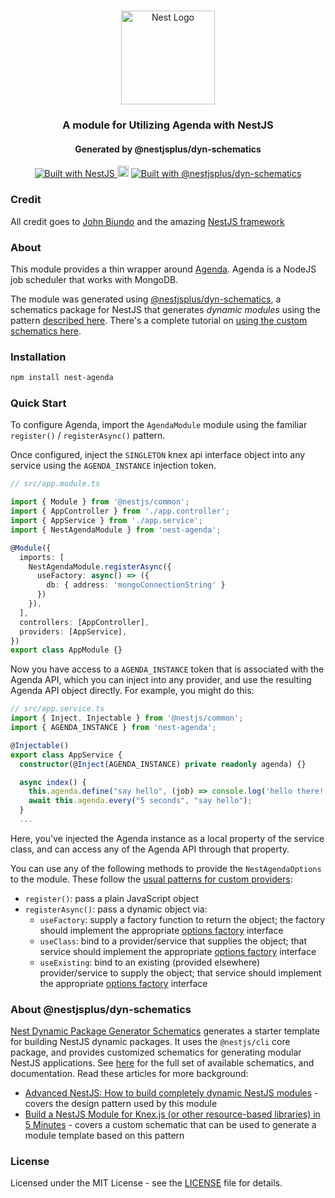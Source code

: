 <h1 align="center"></h1>

<div align="center">
  <a href="http://nestjs.com/" target="_blank">
    <img src="https://nestjs.com/img/logo_text.svg" width="150" alt="Nest Logo" />
  </a>
</div>

<h3 align="center">A module for Utilizing Agenda with NestJS</h3>
<h4 align="center">Generated by @nestjsplus/dyn-schematics</h4>

<div align="center">
  <a href="https://nestjs.com" target="_blank">
    <img src="https://img.shields.io/badge/built%20with-NestJs-red.svg" alt="Built with NestJS">
  </a>
  <img src="https://badge.fury.io/js/%40nestjsplus%2Fknex.svg" alt="npm version" height="18">
  <a href="https://github.com/nestjsplus/dyn-schematics">
    <img src="https://img.shields.io/badge/Built%20with-%40nestjsplus%2Fdyn--schematics-brightgreen" alt="Built with @nestjsplus/dyn-schematics">
  </a>
</div>

### Credit
All credit goes to [John Biundo](https://github.com/johnbiundo) and the amazing [NestJS framework](https://nestjs.com/)

### About

This module provides a thin wrapper around [Agenda](https://github.com/agenda/agenda). Agenda is a NodeJS job scheduler that works with MongoDB.

The module was generated using [@nestjsplus/dyn-schematics](https://github.com/nestjsplus/dyn-schematics), a schematics package for NestJS that generates *dynamic modules* using the pattern [described here](https://dev.to/nestjs/advanced-nestjs-how-to-build-completely-dynamic-nestjs-modules-1370). There's a complete tutorial on [using the custom schematics here](https://dev.to/nestjs/build-a-nestjs-module-for-knex-js-or-other-resource-based-libraries-in-5-minutes-12an).

### Installation

```bash
npm install nest-agenda
```

### Quick Start

To configure Agenda, import the `AgendaModule` module using the familiar `register()` / `registerAsync()` pattern.

Once configured, inject the `SINGLETON` knex api interface object into any service using the `AGENDA_INSTANCE` injection token.

```typescript
// src/app.module.ts

import { Module } from '@nestjs/common';
import { AppController } from './app.controller';
import { AppService } from './app.service';
import { NestAgendaModule } from 'nest-agenda';

@Module({
  imports: [
    NestAgendaModule.registerAsync({
      useFactory: async() => ({
        db: { address: 'mongoConnectionString' }
      })
    }),
  ],
  controllers: [AppController],
  providers: [AppService],
})
export class AppModule {}
```

Now you have access to a `AGENDA_INSTANCE` token that is associated with the Agenda API, which you can inject into any provider, and use the resulting Agenda API object directly. For example, you might do this:

```typescript
// src/app.service.ts
import { Inject, Injectable } from '@nestjs/common';
import { AGENDA_INSTANCE } from 'nest-agenda';

@Injectable()
export class AppService {
  constructor(@Inject(AGENDA_INSTANCE) private readonly agenda) {}

  async index() {
    this.agenda.define("say hello", (job) => console.log('hello there!'));
    await this.agenda.every("5 seconds", "say hello");
  }
  ...
```

Here, you've injected the Agenda instance as a local property of the service class, and can access any of the Agenda API through that property.

You can use any of the following methods to provide the `NestAgendaOptions` to the module. These follow the [usual patterns for custom providers](https://docs.nestjs.com/fundamentals/custom-providers):

- `register()`: pass a plain JavaScript object
- `registerAsync()`: pass a dynamic object via:
  - `useFactory`: supply a factory function to return the object; the factory should implement the appropriate [options factory](https://github.com/suaveslow/nest-agenda/blob/master/src/interfaces/nest-agenda-options-factory.interface.ts) interface
  - `useClass`: bind to a provider/service that supplies the object; that service should implement the appropriate [options factory](https://github.com/suaveslow/nest-agenda/blob/master/src/interfaces/nest-agenda-options-factory.interface.ts) interface
  - `useExisting`: bind to an existing (provided elsewhere) provider/service to supply the object; that service should implement the appropriate [options factory](https://github.com/suaveslow/nest-agenda/blob/master/src/interfaces/nest-agenda-options-factory.interface.ts) interface

### About @nestjsplus/dyn-schematics

[Nest Dynamic Package Generator Schematics](https://github.com/nestjsplus/dyn-schematics) generates a starter template for building NestJS dynamic packages.  It uses the `@nestjs/cli` core package, and provides customized schematics for generating modular NestJS applications.  See [here](https://github.com/nestjsplus/dyn-schematics) for the full set of available schematics, and documentation.  Read these articles for more background:

- [Advanced NestJS: How to build completely dynamic NestJS modules](https://dev.to/nestjs/advanced-nestjs-how-to-build-completely-dynamic-nestjs-modules-1370) - covers the design pattern used by this module
- [Build a NestJS Module for Knex.js (or other resource-based libraries) in 5 Minutes](https://dev.to/nestjs/build-a-nestjs-module-for-knex-js-or-other-resource-based-libraries-in-5-minutes-12an) - covers a custom schematic that can be used to generate a module template based on this pattern

### License

Licensed under the MIT License - see the [LICENSE](LICENSE) file for details.